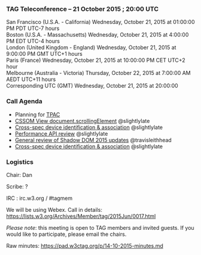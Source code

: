 ### TAG Teleconference – 21 October 2015 ; 20:00 UTC

San Francisco (U.S.A. - California)	Wednesday, October 21, 2015 at 01:00:00 PM	PDT	UTC-7 hours  
Boston (U.S.A. - Massachusetts)	Wednesday, October 21, 2015 at 4:00:00 PM	EDT	UTC-4 hours  
London (United Kingdom - England)	Wednesday, October 21, 2015 at 9:00:00 PM	GMT	UTC+1 hours  
Paris (France)	Wednesday, October 21, 2015 at 10:00:00 PM	CET	UTC+2 hour  
Melbourne (Australia - Victoria)	Thursday, October 22, 2015 at 7:00:00 AM	AEDT  UTC+11 hours  
Corresponding UTC (GMT)	Wednesday, October 21, 2015 at 20:00:00  

### Call Agenda
* Planning for [TPAC](http://www.w3.org/2015/10/TPAC/)
* [CSSOM View document.scrollingElement](https://github.com/w3ctag/spec-reviews/issues/51) @slightlylate
* [Cross-spec device identification & association](https://github.com/w3ctag/spec-reviews/issues/64) @slightlylate
* [Performance API review](https://github.com/w3ctag/spec-reviews/issues/83) @slightlylate
* [General review of Shadow DOM 2015 updates](https://github.com/w3ctag/spec-reviews/issues/79) @travisleithhead
* [Cross-spec device identification & association](https://github.com/w3ctag/spec-reviews/issues/64) @slightlylate

### Logistics

Chair: Dan

Scribe: ?

IRC : irc.w3.org / #tagmem

We will be using Webex. Call in details: https://lists.w3.org/Archives/Member/tag/2015Jun/0017.html

*Please note*: this meeting is open to TAG members and invited guests. If you would like to participate, please email the chairs.

Raw minutes: https://pad.w3ctag.org/p/14-10-2015-minutes.md
